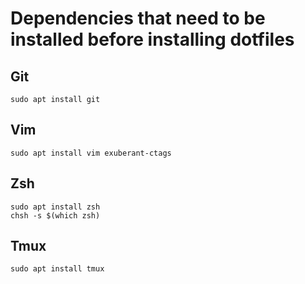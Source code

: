 # Dependencies that need to be installed before installing dotfiles

## Git

```
sudo apt install git
```

## Vim

```
sudo apt install vim exuberant-ctags
```

## Zsh

```
sudo apt install zsh
chsh -s $(which zsh)
```

## Tmux

```
sudo apt install tmux
```
